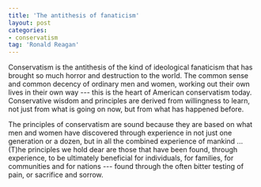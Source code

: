```yaml
---
title: 'The antithesis of fanaticism'
layout: post
categories:
- conservatism
tag: 'Ronald Reagan'
---
```


Conservatism is the antithesis of the kind of ideological fanaticism that has brought so much horror and destruction to the world. The common sense and common decency of ordinary men and women, working out their own lives in their own way --- this is the heart of American conservatism today. Conservative wisdom and principles are derived from willingness to learn, not just from what is going on now, but from what has happened before.  
   
The principles of conservatism are sound because they are based on what men and women have discovered through experience in not just one generation or a dozen, but in all the combined experience of mankind ... (T)he principles we hold dear are those that have been found, through experience, to be ultimately beneficial for individuals, for families, for communities and for nations --- found through the often bitter testing of pain, or sacrifice and sorrow.